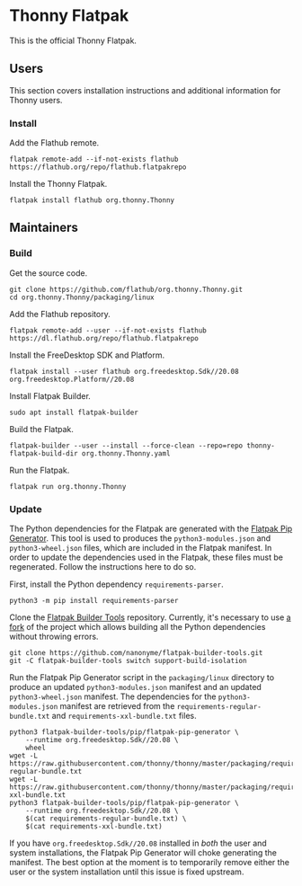 # Thonny Flatpak

This is the official Thonny Flatpak.

## Users

This section covers installation instructions and additional information for Thonny users.

### Install

Add the Flathub remote.

    flatpak remote-add --if-not-exists flathub https://flathub.org/repo/flathub.flatpakrepo

Install the Thonny Flatpak.

    flatpak install flathub org.thonny.Thonny

## Maintainers

### Build

Get the source code.

    git clone https://github.com/flathub/org.thonny.Thonny.git
    cd org.thonny.Thonny/packaging/linux

Add the Flathub repository.

    flatpak remote-add --user --if-not-exists flathub https://dl.flathub.org/repo/flathub.flatpakrepo

Install the FreeDesktop SDK and Platform.

    flatpak install --user flathub org.freedesktop.Sdk//20.08 org.freedesktop.Platform//20.08

Install Flatpak Builder.

    sudo apt install flatpak-builder

Build the Flatpak.

    flatpak-builder --user --install --force-clean --repo=repo thonny-flatpak-build-dir org.thonny.Thonny.yaml

Run the Flatpak.

    flatpak run org.thonny.Thonny

### Update

The Python dependencies for the Flatpak are generated with the [Flatpak Pip Generator](https://github.com/flatpak/flatpak-builder-tools/tree/master/pip).
This tool is used to produces the `python3-modules.json` and `python3-wheel.json` files, which are included in the Flatpak manifest.
In order to update the dependencies used in the Flatpak, these files must be regenerated.
Follow the instructions here to do so.

First, install the Python dependency `requirements-parser`.

    python3 -m pip install requirements-parser

Clone the [Flatpak Builder Tools](https://github.com/flatpak/flatpak-builder-tools) repository.
Currently, it's necessary to use [a fork](https://github.com/nanonyme/flatpak-builder-tools) of the project which allows building all the Python dependencies without throwing errors.

    git clone https://github.com/nanonyme/flatpak-builder-tools.git
    git -C flatpak-builder-tools switch support-build-isolation

Run the Flatpak Pip Generator script in the `packaging/linux` directory to produce an updated `python3-modules.json` manifest and an updated `python3-wheel.json` manifest.
The dependencies for the `python3-modules.json` manifest are retrieved from the `requirements-regular-bundle.txt` and `requirements-xxl-bundle.txt` files.

    python3 flatpak-builder-tools/pip/flatpak-pip-generator \
        --runtime org.freedesktop.Sdk//20.08 \
        wheel
    wget -L https://raw.githubusercontent.com/thonny/thonny/master/packaging/requirements-regular-bundle.txt
    wget -L https://raw.githubusercontent.com/thonny/thonny/master/packaging/requirements-xxl-bundle.txt
    python3 flatpak-builder-tools/pip/flatpak-pip-generator \
        --runtime org.freedesktop.Sdk//20.08 \
        $(cat requirements-regular-bundle.txt) \
        $(cat requirements-xxl-bundle.txt)

If you have `org.freedesktop.Sdk//20.08` installed in *both* the user and system installations, the Flatpak Pip Generator will choke generating the manifest.
The best option at the moment is to temporarily remove either the user or the system installation until this issue is fixed upstream.
